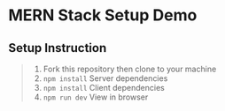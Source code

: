 # MERN Stack Setup Demo

## Setup Instruction

> 1. Fork this repository then clone to your machine
> 1. `npm install` Server dependencies
> 1. `npm install` Client dependencies
> 1. `npm run dev` View in browser